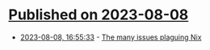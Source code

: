 # [Published on 2023-08-08](index.md)

* [2023-08-08, 16:55:33](https://lobste.rs/s/cojupc/many_issues_plaguing_nix) - [The many issues plaguing Nix](https://github.com/CuBeRJAN/nix-problems)
